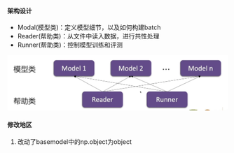 #### 架构设计
- Modal(模型类)：定义模型细节，以及如何构建batch
- Reader(帮助类)：从文件中读入数据，进行共性处理
- Runner(帮助类)：控制模型训练和评测
<img src='./架构.png'>



#### 修改地区
1. 改动了basemodel中的np.object为object
